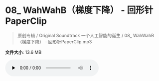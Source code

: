 # 08_ WahWahB（梯度下降） - 回形针PaperClip

> 原创专辑 / Original Soundtrack 一个人工智能的诞生 / 08_ WahWahB（梯度下降） - 回形针PaperClip.mp3

**文件大小**: 13.6 MB

<audio preload="none" controls><source src="https://file.hsyhx.top/archive/原创专辑/基本操作_一个人工智能的诞生_Original_Soundtrack/08_ WahWahB（梯度下降） - 回形针PaperClip.mp3" type="audio/mpeg">您的浏览器不支持此音频格式</audio>